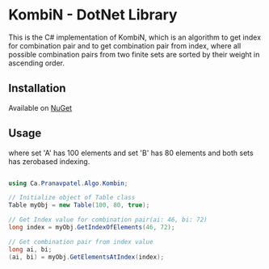 # KombiN - DotNet Library

This is the C# implementation of KombiN, which is an algorithm to get index for combination pair and to get combination pair from index, where all possible combination pairs from two finite sets are sorted by their weight in ascending order.

## Installation

Available on [NuGet](https://www.nuget.org/packages/Ca.Pranavpatel.Algo.Kombin)

## Usage

where set 'A' has 100 elements and set 'B' has 80 elements and both sets has zerobased indexing.

```cs

using Ca.Pranavpatel.Algo.Kombin;

// Initialize object of Table class
Table myObj = new Table(100, 80, true);

// Get Index value for combination pair(ai: 46, bi: 72)
long index = myObj.GetIndexOfElements(46, 72);

// Get combination pair from index value
long ai, bi;
(ai, bi) = myObj.GetElementsAtIndex(index);

```
